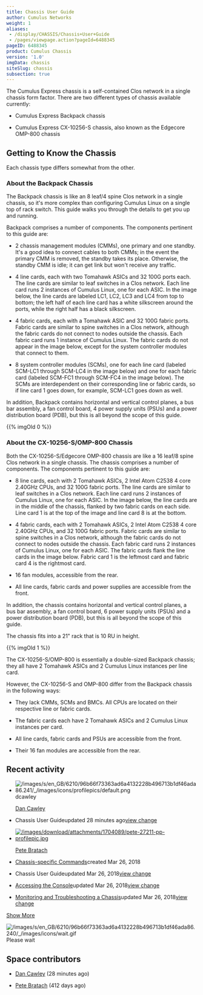 ```yaml
---
title: Chassis User Guide
author: Cumulus Networks
weight: 1
aliases:
 - /display/CHASSIS/Chassis+User+Guide
 - /pages/viewpage.action?pageId=6488345
pageID: 6488345
product: Cumulus Chassis
version: '1.0'
imgData: chassis
siteSlug: chassis
subsection: true
---
```

The Cumulus Express chassis is a self-contained Clos network in a single
chassis form factor. There are two different types of chassis available
currently:

  - Cumulus Express Backpack chassis

  - Cumulus Express CX-10256-S chassis, also known as the Edgecore
    OMP-800 chassis

## <span>Getting to Know the Chassis</span>

Each chassis type differs somewhat from the other.

### <span>About the Backpack Chassis</span>

The Backpack chassis is like an 8 leaf/4 spine Clos network in a single
chassis, so it's more complex than configuring Cumulus Linux on a single
top of rack switch. This guide walks you through the details to get you
up and running.

Backpack comprises a number of components. The components pertinent to
this guide are:

  - 2 chassis management modules (CMMs), one primary and one standby.
    It's a good idea to connect cables to both CMMs; in the event the
    primary CMM is removed, the standby takes its place. Otherwise, the
    standby CMM is idle; it can get link but won't receive any traffic.

  - 4 line cards, each with two Tomahawk ASICs and 32 100G ports each.
    The line cards are similar to leaf switches in a Clos network. Each
    line card runs 2 instances of Cumulus Linux, one for each ASIC. In
    the image below, the line cards are labeled LC1, LC2, LC3 and LC4
    from top to bottom; the left half of each line card has a white
    silkscreen around the ports, while the right half has a black
    silkscreen.

  - 4 fabric cards, each with a Tomahawk ASIC and 32 100G fabric ports.
    Fabric cards are similar to spine switches in a Clos network,
    although the fabric cards do not connect to nodes outside the
    chassis. Each fabric card runs 1 instance of Cumulus Linux. The
    fabric cards do not appear in the image below, except for the system
    controller modules that connect to them.

  - 8 system controller modules (SCMs), one for each line card (labeled
    SCM-LC1 through SCM-LC4 in the image below) and one for each fabric
    card (labeled SCM-FC1 through SCM-FC4 in the image below). The SCMs
    are interdependent on their corresponding line or fabric cards, so
    if line card 1 goes down, for example, SCM-LC1 goes down as well.

In addition, Backpack contains horizontal and vertical control planes, a
bus bar assembly, a fan control board, 4 power supply units (PSUs) and a
power distribution board (PDB), but this is all beyond the scope of this
guide.

{{% imgOld 0 %}}

### <span>About the CX-10256-S/OMP-800 Chassis</span>

Both the CX-10256-S/Edgecore OMP-800 chassis are like a 16 leaf/8 spine
Clos network in a single chassis. The chassis comprises a number of
components. The components pertinent to this guide are:

  - 8 line cards, each with 2 Tomahawk ASICs, 2 Intel Atom C2538 4 core
    2.40GHz CPUs, and 32 100G fabric ports. The line cards are similar
    to leaf switches in a Clos network. Each line card runs 2 instances
    of Cumulus Linux, one for each ASIC. In the image below, the line
    cards are in the middle of the chassis, flanked by two fabric cards
    on each side. Line card 1 is at the top of the image and line card 8
    is at the bottom.

  - 4 fabric cards, each with 2 Tomahawk ASICs, 2 Intel Atom C2538 4
    core 2.40GHz CPUs, and 32 100G fabric ports. Fabric cards are
    similar to spine switches in a Clos network, although the fabric
    cards do not connect to nodes outside the chassis. Each fabric card
    runs 2 instances of Cumulus Linux, one for each ASIC. The fabric
    cards flank the line cards in the image below. Fabric card 1 is the
    leftmost card and fabric card 4 is the rightmost card.

  - 16 fan modules, accessible from the rear.

  - All line cards, fabric cards and power supplies are accessible from
    the front.

In addition, the chassis contains horizontal and vertical control
planes, a bus bar assembly, a fan control board, 6 power supply units
(PSUs) and a power distribution board (PDB), but this is all beyond the
scope of this guide.

The chassis fits into a 21" rack that is 10 RU in height.

{{% imgOld 1 %}}

The CX-10256-S/OMP-800 is essentially a double-sized Backpack chassis;
they all have 2 Tomahawk ASICs and 2 Cumulus Linux instances per line
card.

However, the CX-10256-S and OMP-800 differ from the Backpack chassis in
the following ways:

  - They lack CMMs, SCMs and BMCs. All CPUs are located on their
    respective line or fabric cards.

  - The fabric cards each have 2 Tomahawk ASICs and 2 Cumulus Linux
    instances per card.

  - All line cards, fabric cards and PSUs are accessible from the front.

  - Their 16 fan modules are accessible from the rear.

## <span>Recent activity</span>

  - ![/images/s/en\_GB/6210/96b66f73363ad6a4132228b496713b1df46ada86.241/\_/images/icons/profilepics/default.png](/images/s/en_GB/6210/96b66f73363ad6a4132228b496713b1df46ada86.241/_/images/icons/profilepics/default.png)  
    <span class="caption">dcawley</span>
    
    [Dan Cawley](https://docs.cumulusnetworks.com/display/~dcawley)

  - Chassis User Guideupdated 28 minutes ago[view
    change](https://docs.cumulusnetworks.com/pages/diffpagesbyversion.action?pageId=6488345&selectedPageVersions=9&selectedPageVersions=8)

<!-- end list -->

  - [![/images/download/attachments/1704089/pete-27211-pp-profilepic.jpg](/images/download/attachments/1704089/pete-27211-pp-profilepic.jpg)](https://docs.cumulusnetworks.com/display/~pete)
    
    [Pete Bratach](https://docs.cumulusnetworks.com/display/~pete)

  - [Chassis-specific
    Commands](/chassis/Chassis-specific_Commands)created Mar 26, 2018

  - Chassis User Guideupdated Mar 26, 2018[view
    change](https://docs.cumulusnetworks.com/pages/diffpagesbyversion.action?pageId=6488345&selectedPageVersions=8&selectedPageVersions=7)

  - [Accessing the Console](/chassis/Accessing_the_Console)updated Mar
    26, 2018[view
    change](https://docs.cumulusnetworks.com/pages/diffpagesbyversion.action?pageId=7766291&selectedPageVersions=3&selectedPageVersions=2)

  - [Monitoring and Troubleshooting a
    Chassis](/chassis/Monitoring_and_Troubleshooting_a_Chassis)updated
    Mar 26, 2018[view
    change](https://docs.cumulusnetworks.com/pages/diffpagesbyversion.action?pageId=7113871&selectedPageVersions=4&selectedPageVersions=3)

[Show
More](https://docs.cumulusnetworks.com/plugins/recently-updated/changes.action?theme=social&pageSize=5&startIndex=5&searchToken=41987&spaceKeys=CHASSIS&contentType=page,%20comment,%20blogpost)

![/images/s/en\_GB/6210/96b66f73363ad6a4132228b496713b1df46ada86.240/\_/images/icons/wait.gif](/images/s/en_GB/6210/96b66f73363ad6a4132228b496713b1df46ada86.240/_/images/icons/wait.gif)  
<span class="caption">Please wait</span>

## <span>Space contributors</span>

  - [Dan Cawley](https://docs.cumulusnetworks.com/display/~dcawley) (28
    minutes ago)

  - [Pete Bratach](https://docs.cumulusnetworks.com/display/~pete) (412
    days ago)

